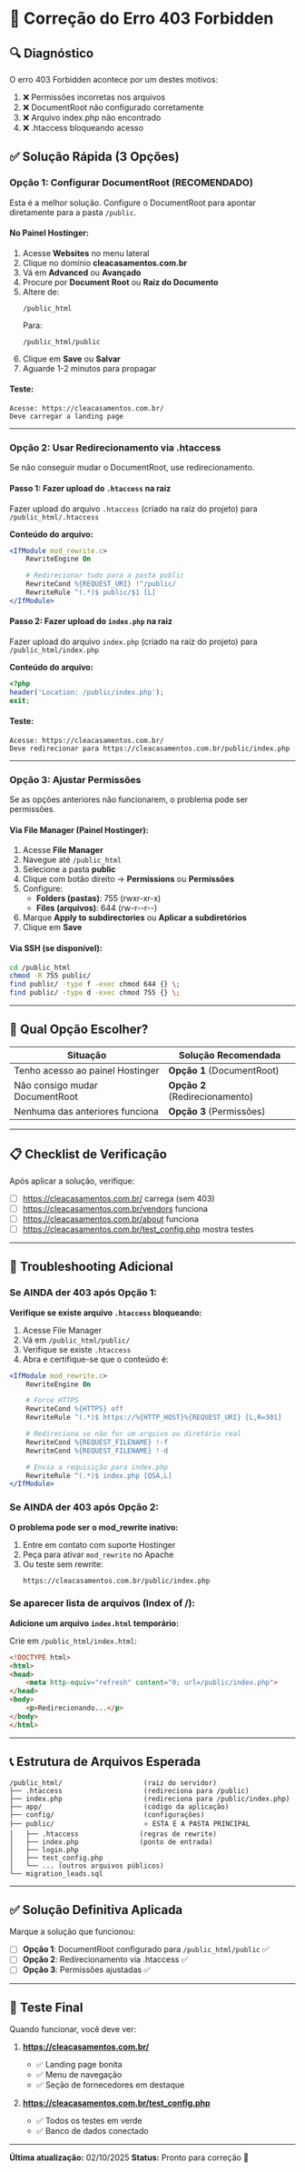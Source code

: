 # 🔧 Correção do Erro 403 Forbidden

## 🔍 Diagnóstico

O erro 403 Forbidden acontece por um destes motivos:
1. ❌ Permissões incorretas nos arquivos
2. ❌ DocumentRoot não configurado corretamente
3. ❌ Arquivo index.php não encontrado
4. ❌ .htaccess bloqueando acesso

## ✅ Solução Rápida (3 Opções)

### **Opção 1: Configurar DocumentRoot (RECOMENDADO)**

Esta é a melhor solução. Configure o DocumentRoot para apontar diretamente para a pasta `/public`.

#### No Painel Hostinger:

1. Acesse **Websites** no menu lateral
2. Clique no domínio **cleacasamentos.com.br**
3. Vá em **Advanced** ou **Avançado**
4. Procure por **Document Root** ou **Raiz do Documento**
5. Altere de:
   ```
   /public_html
   ```
   Para:
   ```
   /public_html/public
   ```
6. Clique em **Save** ou **Salvar**
7. Aguarde 1-2 minutos para propagar

#### Teste:
```
Acesse: https://cleacasamentos.com.br/
Deve carregar a landing page
```

---

### **Opção 2: Usar Redirecionamento via .htaccess**

Se não conseguir mudar o DocumentRoot, use redirecionamento.

#### Passo 1: Fazer upload do `.htaccess` na raiz

Fazer upload do arquivo `.htaccess` (criado na raiz do projeto) para `/public_html/.htaccess`

**Conteúdo do arquivo:**
```apache
<IfModule mod_rewrite.c>
    RewriteEngine On

    # Redirecionar tudo para a pasta public
    RewriteCond %{REQUEST_URI} !^/public/
    RewriteRule ^(.*)$ public/$1 [L]
</IfModule>
```

#### Passo 2: Fazer upload do `index.php` na raiz

Fazer upload do arquivo `index.php` (criado na raiz do projeto) para `/public_html/index.php`

**Conteúdo do arquivo:**
```php
<?php
header('Location: /public/index.php');
exit;
```

#### Teste:
```
Acesse: https://cleacasamentos.com.br/
Deve redirecionar para https://cleacasamentos.com.br/public/index.php
```

---

### **Opção 3: Ajustar Permissões**

Se as opções anteriores não funcionarem, o problema pode ser permissões.

#### Via File Manager (Painel Hostinger):

1. Acesse **File Manager**
2. Navegue até `/public_html`
3. Selecione a pasta **public**
4. Clique com botão direito → **Permissions** ou **Permissões**
5. Configure:
   - **Folders (pastas)**: 755 (rwxr-xr-x)
   - **Files (arquivos)**: 644 (rw-r--r--)
6. Marque **Apply to subdirectories** ou **Aplicar a subdiretórios**
7. Clique em **Save**

#### Via SSH (se disponível):

```bash
cd /public_html
chmod -R 755 public/
find public/ -type f -exec chmod 644 {} \;
find public/ -type d -exec chmod 755 {} \;
```

---

## 🎯 Qual Opção Escolher?

| Situação | Solução Recomendada |
|----------|---------------------|
| Tenho acesso ao painel Hostinger | **Opção 1** (DocumentRoot) |
| Não consigo mudar DocumentRoot | **Opção 2** (Redirecionamento) |
| Nenhuma das anteriores funciona | **Opção 3** (Permissões) |

---

## 📋 Checklist de Verificação

Após aplicar a solução, verifique:

- [ ] https://cleacasamentos.com.br/ carrega (sem 403)
- [ ] https://cleacasamentos.com.br/vendors funciona
- [ ] https://cleacasamentos.com.br/about funciona
- [ ] https://cleacasamentos.com.br/test_config.php mostra testes

---

## 🐛 Troubleshooting Adicional

### Se AINDA der 403 após Opção 1:

**Verifique se existe arquivo `.htaccess` bloqueando:**

1. Acesse File Manager
2. Vá em `/public_html/public/`
3. Verifique se existe `.htaccess`
4. Abra e certifique-se que o conteúdo é:

```apache
<IfModule mod_rewrite.c>
    RewriteEngine On

    # Force HTTPS
    RewriteCond %{HTTPS} off
    RewriteRule ^(.*)$ https://%{HTTP_HOST}%{REQUEST_URI} [L,R=301]

    # Redireciona se não for um arquivo ou diretório real
    RewriteCond %{REQUEST_FILENAME} !-f
    RewriteCond %{REQUEST_FILENAME} !-d

    # Envia a requisição para index.php
    RewriteRule ^(.*)$ index.php [QSA,L]
</IfModule>
```

### Se AINDA der 403 após Opção 2:

**O problema pode ser o mod_rewrite inativo:**

1. Entre em contato com suporte Hostinger
2. Peça para ativar `mod_rewrite` no Apache
3. Ou teste sem rewrite:
   ```
   https://cleacasamentos.com.br/public/index.php
   ```

### Se aparecer lista de arquivos (Index of /):

**Adicione um arquivo `index.html` temporário:**

Crie em `/public_html/index.html`:
```html
<!DOCTYPE html>
<html>
<head>
    <meta http-equiv="refresh" content="0; url=/public/index.php">
</head>
<body>
    <p>Redirecionando...</p>
</body>
</html>
```

---

## 📞 Estrutura de Arquivos Esperada

```
/public_html/                    (raiz do servidor)
├── .htaccess                    (redireciona para /public)
├── index.php                    (redireciona para /public/index.php)
├── app/                         (código da aplicação)
├── config/                      (configurações)
├── public/                      ⭐ ESTA É A PASTA PRINCIPAL
│   ├── .htaccess               (regras de rewrite)
│   ├── index.php               (ponto de entrada)
│   ├── login.php
│   ├── test_config.php
│   └── ... (outros arquivos públicos)
└── migration_leads.sql
```

---

## ✅ Solução Definitiva Aplicada

Marque a solução que funcionou:

- [ ] **Opção 1**: DocumentRoot configurado para `/public_html/public` ✅
- [ ] **Opção 2**: Redirecionamento via .htaccess ✅
- [ ] **Opção 3**: Permissões ajustadas ✅

---

## 🎉 Teste Final

Quando funcionar, você deve ver:

1. **https://cleacasamentos.com.br/**
   - ✅ Landing page bonita
   - ✅ Menu de navegação
   - ✅ Seção de fornecedores em destaque

2. **https://cleacasamentos.com.br/test_config.php**
   - ✅ Todos os testes em verde
   - ✅ Banco de dados conectado

---

**Última atualização:** 02/10/2025
**Status:** Pronto para correção 🔧
